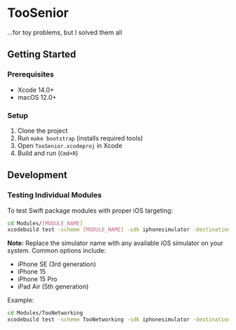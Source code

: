 # TooSenior
...for toy problems, but I solved them all

## Getting Started

### Prerequisites
- Xcode 14.0+
- macOS 12.0+

### Setup
1. Clone the project
2. Run `make bootstrap` (installs required tools)
3. Open `TooSenior.xcodeproj` in Xcode
4. Build and run (`Cmd+R`)

## Development

### Testing Individual Modules
To test Swift package modules with proper iOS targeting:
```bash
cd Modules/[MODULE_NAME]
xcodebuild test -scheme [MODULE_NAME] -sdk iphonesimulator -destination 'platform=iOS Simulator,name=iPhone SE (3rd generation)'
```

**Note:** Replace the simulator name with any available iOS simulator on your system. Common options include:
- iPhone SE (3rd generation)
- iPhone 15
- iPhone 15 Pro
- iPad Air (5th generation)

Example:
```bash
cd Modules/TooNetworking
xcodebuild test -scheme TooNetworking -sdk iphonesimulator -destination 'platform=iOS Simulator,name=iPhone 15'
```
